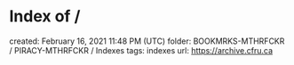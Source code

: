 # Index of /

created: February 16, 2021 11:48 PM (UTC)
folder: BOOKMRKS-MTHRFCKR / PIRACY-MTHRFCKR / Indexes
tags: indexes
url: https://archive.cfru.ca